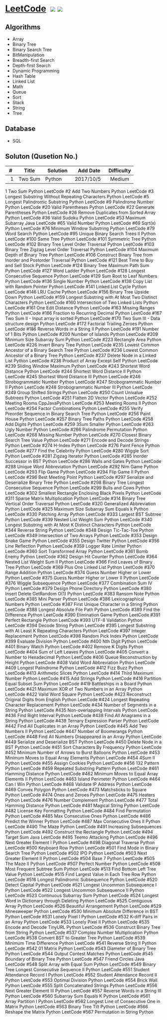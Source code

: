 # [LeetCode](https://leetcode.com/problemset/algorithms/)  ![](https://img.shields.io/badge/language-Python-blue.svg) ![](https://img.shields.io/badge/license-MIT-brightgreen.svg) 


## Algorithms

- Array
- Binary Tree
- Binary Search Tree
- BitManipulation
- Breadth-first Search
- Depth-first Search
- Dynamic Programming
- Hash Table
- Linked List
- Math
- Queue 
- Sort
- Stack
- String
- Tree

## Database
- SQL

## Soluton (Qusetion No.)

| #	   | Title    | Solution   | Add Date	|    Difficulty |
| ---- |:--------:| :--------: |:--------: |:--------: |
|   1	 |  Two Sum  | Python       | 2017/10/5   | Medium ||
1	Two Sum	Python
LeetCode	#2	Add Two Numbers	Python
LeetCode	#3	Longest Substring Without Repeating Characters	Python
LeetCode	#5	Longest Palindromic Substring	Python
LeetCode	#9	Palindrome Number	Python
LeetCode	#20	Valid Parentheses	Python
LeetCode	#22	Generate Parentheses	Python
LeetCode	#26	Remove Duplicates from Sorted Array	Python
LeetCode	#36	Valid Sudoku	Python
LeetCode	#53	Maximum Subarray	Java
LeetCode	#65	Valid Number	Python
LeetCode	#69	Sqrt(x)	Python
LeetCode	#76	Minimum Window Substring	Python
LeetCode	#79	Word Search	Python
LeetCode	#95	Unique Binary Search Trees II	Python
LeetCode	#100	Same Tree	Python
LeetCode	#101	Symmetric Tree	Python
LeetCode	#102	Binary Tree Level Order Traversal	Python
LeetCode	#103	Binary Tree Zigzag Level Order Traversal	Python
LeetCode	#104	Maximum Depth of Binary Tree	Python
LeetCode	#106	Construct Binary Tree from Inorder and Postorder Traversal	Python
LeetCode	#121	Best Time to Buy and Sell Stock	Python
LeetCode	#124	Binary Tree Maximum Path Sum	Python
LeetCode	#127	Word Ladder	Python
LeetCode	#128	Longest Consecutive Sequence	Python
LeetCode	#129	Sum Root to Leaf Numbers	Python
LeetCode	#136	Single Number	Python
LeetCode	#138	Copy List with Random Pointer	Python
LeetCode	#141	Linked List Cycle	Python
LeetCode	#146	LRU Cache	Python
LeetCode	#156	Binary Tree Upside Down	Python
LeetCode	#159	Longest Substring with At Most Two Distinct Characters	Python
LeetCode	#160	Intersection of Two Linked Lists	Python
LeetCode	#161	One Edit Distance	Python
LeetCode	#163	Missing Ranges	Python
LeetCode	#166	Fraction to Recurring Decimal	Python
LeetCode	#167	Two Sum II - Input array is sorted	Python
LeetCode	#170	Two Sum III - Data structure design	Python
LeetCode	#172	Factorial Trailing Zeroes	Python
LeetCode	#186	Reverse Words in a String II	Python
LeetCode	#191	Number of 1 Bits	Python
LeetCode	#200	Number of Islands	Python
LeetCode	#209	Minimum Size Subarray Sum	Python
LeetCode	#223	Rectangle Area	Python
LeetCode	#226	Invert Binary Tree	Python
LeetCode	#235	Lowest Common Ancestor of a Binary Search Tree	Python
LeetCode	#236	Lowest Common Ancestor of a Binary Tree	Python
LeetCode	#237	Delete Node in a Linked List	Python
LeetCode	#238	Product of Array Except Self	Python
LeetCode	#239	Sliding Window Maximum	Python
LeetCode	#243	Shortest Word Distance	Python
LeetCode	#244	Shortest Word Distance II	Python
LeetCode	#245	Shortest Word Distance III	Python
LeetCode	#246	Strobogrammatic Number	Python
LeetCode	#247	Strobogrammatic Number II	Python
LeetCode	#248	Strobogrammatic Number III	Python
LeetCode	#249	Group Shifted Strings	Python
LeetCode	#250	Count Univalue Subtrees	Python
LeetCode	#251	Flatten 2D Vector	Python
LeetCode	#252	Meeting Rooms	CppJavaPython
LeetCode	#253	Meeting Rooms II	Python
LeetCode	#254	Factor Combinations	Python
LeetCode	#255	Verify Preorder Sequence in Binary Search Tree	Python
LeetCode	#256	Paint House	Python
LeetCode	#257	Binary Tree Paths	Python
LeetCode	#258	Add Digits	Python
LeetCode	#259	3Sum Smaller	Python
LeetCode	#263	Ugly Number	Python
LeetCode	#266	Palindrome Permutation	Python
LeetCode	#268	Missing Number	Python
LeetCode	#270	Closest Binary Search Tree Value	Python
LeetCode	#271	Encode and Decode Strings	Python
LeetCode	#274	H-Index	Python
LeetCode	#276	Paint Fence	Python
LeetCode	#277	Find the Celebrity	Python
LeetCode	#280	Wiggle Sort	Python
LeetCode	#281	Zigzag Iterator	Python
LeetCode	#285	Inorder Successor in BST  Python
LeetCode	#286	Walls and Gates	Python
LeetCode	#288	Unique Word Abbreviation	Python
LeetCode	#292	Nim Game	Python
LeetCode	#293	Flip Game	Python
LeetCode	#294	Flip Game II	Python
LeetCode	#296	Best Meeting Point	Python
LeetCode	#297	Serialize and Deserialize Binary Tree	Python
LeetCode	#298	Binary Tree Longest Consecutive Sequence	Python
LeetCode	#299	Bulls and Cows	Python
LeetCode	#302	Smallest Rectangle Enclosing Black Pixels	Python
LeetCode	#311	Sparse Matrix Multiplication	Python
LeetCode	#314	Binary Tree Vertical Order Traversal	Python
LeetCode	#320	Generalized Abbreviation	Python
LeetCode	#325	Maximum Size Subarray Sum Equals k	Python
LeetCode	#330	Patching Array	Python
LeetCode	#333	Largest BST Subtree	Python
LeetCode	#339	Nested List Weight Sum	Python
LeetCode	#340	Longest Substring with At Most K Distinct Characters	Python
LeetCode	#344	Reverse String	Python
LeetCode	#348	Design Tic-Tac-Toe	Python
LeetCode	#349	Intersection of Two Arrays	Python
LeetCode	#353	Design Snake Game	Python
LeetCode	#355	Design Twitter	Python
LeetCode	#356	Line Reflection	Python
LeetCode	#359	Logger Rate Limiter	Python
LeetCode	#360	Sort Transformed Array	Python
LeetCode	#361	Bomb Enemy	Python
LeetCode	#362	Design Hit Counter	Python
LeetCode	#364	Nested List Weight Sum II	Python
LeetCode	#366	Find Leaves of Binary Tree	Python
LeetCode	#369	Plus One Linked List	Python
LeetCode	#370	Range Addition	Python
LeetCode	#374	Guess Number Higher or Lower	Python
LeetCode	#375	Guess Number Higher or Lower II	Python
LeetCode	#376	Wiggle Subsequence	Python
LeetCode	#377	Combination Sum IV	Python
LeetCode	#379	Design Phone Directory	Python
LeetCode	#380	Insert Delete GetRandom O(1)	Python
LeetCode	#383	Ransom Note	Python
LeetCode	#385	Mini Parser	Python
LeetCode	#386	Lexicographical Numbers	Python
LeetCode	#387	First Unique Character in a String	Python
LeetCode	#388	Longest Absolute File Path	Python
LeetCode	#389	Find the Difference	Python
LeetCode	#390	Elimination Game	Python
LeetCode	#391	Perfect Rectangle	Python
LeetCode	#393	UTF-8 Validation	Python
LeetCode	#394	Decode String	Python
LeetCode	#395	Longest Substring with At Least K Repeating Characters	Python
LeetCode	#397	Integer Replacement	Python
LeetCode	#398	Random Pick Index	Python
LeetCode	#399	Evaluate Division	Python
LeetCode	#400	Nth Digit	Python
LeetCode	#401	Binary Watch	Python
LeetCode	#402	Remove K Digits	Python
LeetCode	#404	Sum of Left Leaves	Python
LeetCode	#405	Convert a Number to Hexadecimal	Python
LeetCode	#406	Queue Reconstruction by Height	Python
LeetCode	#408	Valid Word Abbreviation	Python
LeetCode	#409	Longest Palindrome	Python
LeetCode	#412	Fizz Buzz Python
LeetCode	#413	Arithmetic Slices	Python
LeetCode	#414	Third Maximum Number	Python
LeetCode	#415	Add Strings	Python
LeetCode	#416	Partition Equal Subset Sum	Python
LeetCode	#419	Battleships in a Board	Python
LeetCode	#421	Maximum XOR of Two Numbers in an Array	Python
LeetCode	#422	Valid Word Square	Python
LeetCode	#423	Reconstruct Original Digits from English	Python
LeetCode	#424	Longest Repeating Character Replacement	Python
LeetCode	#434	Number of Segments in a String	Python
LeetCode	#435	Non-overlapping Intervals	Python
LeetCode	#436	Find Right Interval	Python
LeetCode	#438	Find All Anagrams in a String	Python
LeetCode	#439	Ternary Expression Parser Python
LeetCode	#442	Find All Duplicates in an Array	Python
LeetCode	#445	Add Two Numbers II	Python
LeetCode	#447	Number of Boomerangs	Python
LeetCode	#448	Find All Numbers Disappeared in an Array	Python
LeetCode	#449	Serialize and Deserialize BST	Python
LeetCode	#450	Delete Node in a BST	Python
LeetCode	#451	Sort Characters By Frequency	Python
LeetCode	#452	Minimum Number of Arrows to Burst Balloons	Python
LeetCode	#453	Minimum Moves to Equal Array Elements	Python
LeetCode	#454	4Sum II	Python
LeetCode	#455	Assign Cookies	Python
LeetCode	#456	132 Pattern	Python
LeetCode	#459	Repeated Substring Pattern	Python
LeetCode	#461	Hamming Distance	Python
LeetCode	#462	Minimum Moves to Equal Array Elements II	Python
LeetCode	#463	Island Perimeter	Python
LeetCode	#464	Can I Win	Python
LeetCode	#468	Validate IP Address	Python
LeetCode	#469	Convex Polygon	Python
LeetCode	#473	Matchsticks to Square	Python
LeetCode	#474	Ones and Zeroes	Python
LeetCode	#475	Heaters	Python
LeetCode	#476	Number Complement	Python
LeetCode	#477	Total Hamming Distance	Python
LeetCode	#481	Magical String	Python
LeetCode	#482	License Key Formatting	Python
LeetCode	#484	Find Permutation	Python
LeetCode	#485	Max Consecutive Ones	Python
LeetCode	#486	Predict the Winner	Python
LeetCode	#487	Max Consecutive Ones II	Python
LeetCode	#490	The Maze	Python
LeetCode	#491	Increasing Subsequences	Python
LeetCode	#492	Construct the Rectangle	Python
LeetCode	#494	Target Sum	Java
LeetCode	#495	Teemo Attacking	Python
LeetCode	#496	Next Greater Element I	Python
LeetCode	#498	Diagonal Traverse	Python
LeetCode	#500	Keyboard Row	Python
LeetCode	#501	Find Mode in Binary Search Tree	Python
LeetCode	#502	IPO	Python
LeetCode	#503	Next Greater Element II	Python
LeetCode	#504	Base 7	Python
LeetCode	#505	The Maze II	Python
LeetCode	#507	Perfect Number	Python
LeetCode	#508	Most Frequent Subtree Sum	Python
LeetCode	#513	Find Bottom Left Tree Value	Python
LeetCode	#515	Find Largest Value in Each Tree Row	Python
LeetCode	#516	Longest Palindromic Subsequence	Python
LeetCode	#520	Detect Capital	Python
LeetCode	#521	Longest Uncommon Subsequence I	Python
LeetCode	#522	Longest Uncommon Subsequence II	Python
LeetCode	#523	Continuous Subarray Sum Python
LeetCode	#524	Longest Word in Dictionary through Deleting	Python
LeetCode	#525	Contiguous Array	Python
LeetCode	#526	Beautiful Arrangement	Python
LeetCode	#529	Minesweeper	Python
LeetCode	#530	Minimum Absolute Difference in BST	Python
LeetCode	#531	Lonely Pixel I	Python
LeetCode	#532	K-diff Pairs in an Array	Python
LeetCode	#533	Lonely Pixel II	Python
LeetCode	#535	Encode and Decode TinyURL	Python
LeetCode	#536	Construct Binary Tree from String	Python
LeetCode	#537	Complex Number Multiplication	Python
LeetCode	#538	Convert BST to Greater Tree	Python
LeetCode	#539	Minimum Time Difference	Python
LeetCode	#541	Reverse String II	Python
LeetCode	#542	01 Matrix	Python
LeetCode	#543	Diameter of Binary Tree	Python
LeetCode	#544	Output Contest Matches	Python
LeetCode	#545	Boundary of Binary Tree	Python
LeetCode	#547	Friend Circles	Java
LeetCode	#548	Split Array with Equal Sum	Python
LeetCode	#549	Binary Tree Longest Consecutive Sequence II	Python
LeetCode	#551	Student Attendance Record I	Python
LeetCode	#552	Student Attendance Record II	Python
LeetCode	#553	Optimal Division	Python
LeetCode	#554	Brick Wall	Python
LeetCode	#555	Split Concatenated Strings	Python
LeetCode	#556	Next Greater Element III	Python
LeetCode	#557	Reverse Words in a String III	Python
LeetCode	#560	Subarray Sum Equals K	Python
LeetCode	#561	Array Partition I	Python
LeetCode	#562	Longest Line of Consecutive One in Matrix	Python
LeetCode	#563	Binary Tree Tilt	Python
LeetCode	#566	Reshape the Matrix	Python
LeetCode	#567	Permutation in String	Python
